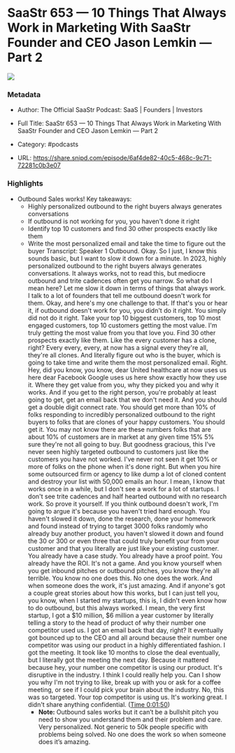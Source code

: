# SaaStr 653 —  10 Things That Always Work in Marketing With SaaStr Founder and CEO Jason Lemkin —  Part 2

![](https://wsrv.nl/?url=https%3A%2F%2Fssl-static.libsyn.com%2Fp%2Fassets%2Fc%2F3%2Fd%2Ff%2Fc3df021d2f97cbb616c3140a3186d450%2FSaaStr_Podcasts.png&w=100&h=100)

### Metadata

- Author: The Official SaaStr Podcast: SaaS | Founders | Investors
- Full Title: SaaStr 653 —  10 Things That Always Work in Marketing With SaaStr Founder and CEO Jason Lemkin —  Part 2
- Category: #podcasts



- URL: https://share.snipd.com/episode/6af4de82-40c5-468c-9c71-72281c0b3e07

### Highlights

- Outbound Sales works!
  Key takeaways:
  - Highly personalized outbound to the right buyers always generates conversations
  - If outbound is not working for you, you haven't done it right
  - Identify top 10 customers and find 30 other prospects exactly like them
  - Write the most personalized email and take the time to figure out the buyer
  Transcript:
  Speaker 1
  Outbound. Okay. So I just, I know this sounds basic, but I want to slow it down for a minute. In 2023, highly personalized outbound to the right buyers always generates conversations. It always works, not to read this, but mediocre outbound and trite cadences often get you narrow. So what do I mean here? Let me slow it down in terms of things that always work. I talk to a lot of founders that tell me outbound doesn't work for them. Okay, and here's my one challenge to that. If that's you or hear it, if outbound doesn't work for you, you didn't do it right. You simply did not do it right. Take your top 10 biggest customers, top 10 most engaged customers, top 10 customers getting the most value. I'm truly getting the most value from you that love you. Find 30 other prospects exactly like them. Like the every customer has a clone, right? Every every, every, at now has a signal every they're all, they're all clones. And literally figure out who is the buyer, which is going to take time and write them the most personalized email. Right. Hey, did you know, you know, dear United healthcare at now uses us here dear Facebook Google uses us here show exactly how they use it. Where they get value from you, why they picked you and why it works. And if you get to the right person, you're probably at least going to get, get an email back that we don't need it. And you should get a double digit connect rate. You should get more than 10% of folks responding to incredibly personalized outbound to the right buyers to folks that are clones of your happy customers. You should get it. You may not know there are these numbers folks that are about 10% of customers are in market at any given time 15% 5% sure they're not all going to buy. But goodness gracious, this I've never seen highly targeted outbound to customers just like the customers you have not worked. I've never not seen it get 10% or more of folks on the phone when it's done right. But when you hire some outsourced firm or agency to like dump a lot of cloned content and destroy your list with 50,000 emails an hour. I mean, I know that works once in a while, but I don't see a work for a lot of startups. I don't see trite cadences and half hearted outbound with no research work. So prove it yourself. If you think outbound doesn't work, I'm going to argue it's because you haven't tried hard enough. You haven't slowed it down, done the research, done your homework and found instead of trying to target 3000 folks randomly who already buy another product, you haven't slowed it down and found the 30 or 300 or even three that could truly benefit your from your customer and that you literally are just like your existing customer. You already have a case study. You already have a proof point. You already have the ROI. It's not a game. And you know yourself when you get inbound pitches or outbound pitches, you know they're all terrible. You know no one does this. No one does the work. And when someone does the work, it's just amazing. And if anyone's got a couple great stories about how this works, but I can just tell you, you know, when I started my startups, this is, I didn't even know how to do outbound, but this always worked. I mean, the very first startup, I got a $10 million, $6 million a year customer by literally telling a story to the head of product of why their number one competitor used us. I got an email back that day, right? It eventually got bounced up to the CEO and all around because their number one competitor was using our product in a highly differentiated fashion. I got the meeting. It took like 10 months to close the deal eventually, but I literally got the meeting the next day. Because it mattered because hey, your number one competitor is using our product. It's disruptive in the industry. I think I could really help you. Can I show you why I'm not trying to like, break up with you or ask for a coffee meeting, or see if I could pick your brain about the industry. No, this was so targeted. Your top competitor is using us. It's working great. I didn't share anything confidential. ([Time 0:01:50](https://share.snipd.com/snip/a276ff10-e503-4828-840f-4d538aabe0c9))
    - **Note:** Outbound sales works but it can’t be a bullshit pitch you need to show you understand them and their problem and care. Very personalized. Not generic to 50k people specific with problems being solved. No one does the work so when someone does it’s amazing.
